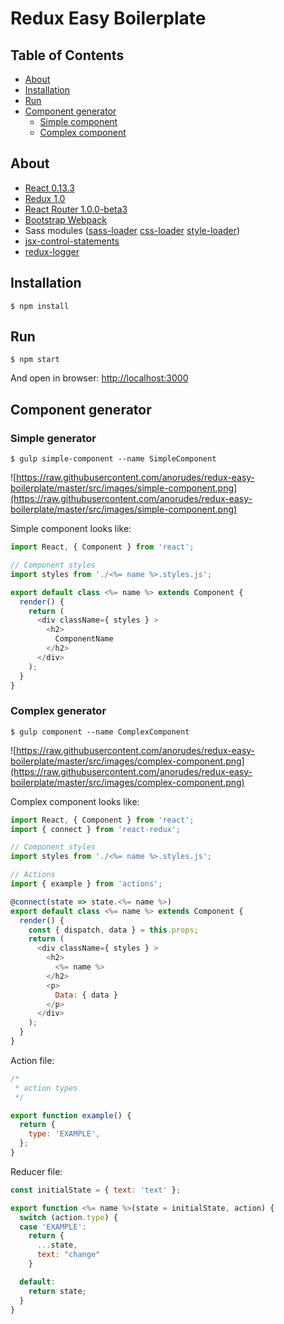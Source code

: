 Redux Easy Boilerplate
=========================

## Table of Contents

- [About](#about)
- [Installation](#installation)
- [Run](#run)
- [Component generator](#component-generator)
  - [Simple component](#simple-generator)
  - [Complex component](#complex-generator)

## About
- [React 0.13.3](https://github.com/facebook/react)
- [Redux 1.0](https://github.com/gaearon/redux)
- [React Router 1.0.0-beta3](https://github.com/rackt/react-router)
- [Bootstrap Webpack](https://github.com/bline/bootstrap-webpack)
- Sass modules ([sass-loader](https://github.com/jtangelder/sass-loader) [css-loader](https://github.com/webpack/css-loader) [style-loader](https://github.com/webpack/style-loader))
- [jsx-control-statements](https://github.com/valtech-au/jsx-control-statements)
- [redux-logger](https://github.com/fcomb/redux-logger)

## Installation
```
$ npm install
```

## Run
```
$ npm start
```

And open in browser: [http://localhost:3000](http://localhost:3000)

## Component generator

### Simple generator

```
$ gulp simple-component --name SimpleComponent
```

![https://raw.githubusercontent.com/anorudes/redux-easy-boilerplate/master/src/images/simple-component.png](https://raw.githubusercontent.com/anorudes/redux-easy-boilerplate/master/src/images/simple-component.png)

Simple component looks like:

```js
import React, { Component } from 'react';

// Component styles
import styles from './<%= name %>.styles.js';

export default class <%= name %> extends Component {
  render() {
    return (
      <div className={ styles } >
        <h2>
          ComponentName
        </h2>
      </div>
    );
  }
}
```

### Complex generator
```
$ gulp component --name ComplexComponent
```

![https://raw.githubusercontent.com/anorudes/redux-easy-boilerplate/master/src/images/complex-component.png](https://raw.githubusercontent.com/anorudes/redux-easy-boilerplate/master/src/images/complex-component.png)

Complex component looks like:

```js
import React, { Component } from 'react';
import { connect } from 'react-redux';

// Component styles
import styles from './<%= name %>.styles.js';

// Actions
import { example } from 'actions';

@connect(state => state.<%= name %>)
export default class <%= name %> extends Component {
  render() {
    const { dispatch, data } = this.props;
    return (
      <div className={ styles } >
        <h2>
          <%= name %>
        </h2>
        <p>
          Data: { data }
        </p>
      </div>
    );
  }
}

```

Action file:

```js
/*
 * action types
 */

export function example() {
  return {
    type: 'EXAMPLE',
  };
}
```

Reducer file:

```js
const initialState = { text: 'text' };

export function <%= name %>(state = initialState, action) {
  switch (action.type) {
  case 'EXAMPLE':
    return {
      ...state,
      text: "change"
    }

  default:
    return state;
  }
}
```
